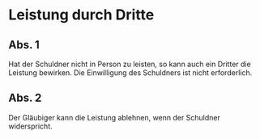 # Leistung durch Dritte



## Abs. 1

 Hat der Schuldner nicht in Person zu leisten, so kann auch ein Dritter die Leistung bewirken. Die Einwilligung des Schuldners ist nicht erforderlich.

## Abs. 2

 Der Gläubiger kann die Leistung ablehnen, wenn der Schuldner widerspricht. 

